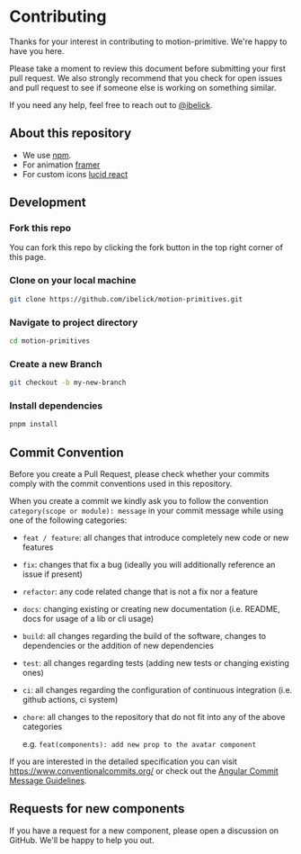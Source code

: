 # Contributing

Thanks for your interest in contributing to motion-primitive. We're happy to have you here.

Please take a moment to review this document before submitting your first pull request. We also strongly recommend that you check for open issues and pull request to see if someone else is working on something similar.

If you need any help, feel free to reach out to [@ibelick](https://x.com/Ibelick).

## About this repository

- We use [npm](https://docs.npmjs.com).
- For animation [framer](https://www.framer.com/motion)
- For custom icons [lucid react](https://lucide.dev/guide/)

## Development

### Fork this repo

You can fork this repo by clicking the fork button in the top right corner of this page.

### Clone on your local machine

```bash
git clone https://github.com/ibelick/motion-primitives.git
```

### Navigate to project directory

```bash
cd motion-primitives
```

### Create a new Branch

```bash
git checkout -b my-new-branch
```

### Install dependencies

```bash
pnpm install
```

## Commit Convention

Before you create a Pull Request, please check whether your commits comply with
the commit conventions used in this repository.

When you create a commit we kindly ask you to follow the convention
`category(scope or module): message` in your commit message while using one of
the following categories:

- `feat / feature`: all changes that introduce completely new code or new
  features
- `fix`: changes that fix a bug (ideally you will additionally reference an
  issue if present)
- `refactor`: any code related change that is not a fix nor a feature
- `docs`: changing existing or creating new documentation (i.e. README, docs for
  usage of a lib or cli usage)
- `build`: all changes regarding the build of the software, changes to
  dependencies or the addition of new dependencies
- `test`: all changes regarding tests (adding new tests or changing existing
  ones)
- `ci`: all changes regarding the configuration of continuous integration (i.e.
  github actions, ci system)
- `chore`: all changes to the repository that do not fit into any of the above
  categories

  e.g. `feat(components): add new prop to the avatar component`

If you are interested in the detailed specification you can visit
https://www.conventionalcommits.org/ or check out the
[Angular Commit Message Guidelines](https://github.com/angular/angular/blob/22b96b9/CONTRIBUTING.md#-commit-message-guidelines).

## Requests for new components

If you have a request for a new component, please open a discussion on GitHub. We'll be happy to help you out.
